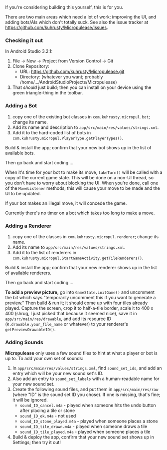 If you're considering building this yourself, this is for you.

There are two main areas which need a lot of work: improving the UI, and
adding bots/AIs which don't totally suck.  See also the issue tracker at
https://github.com/kuhrusty/Micropulease/issues.

### Checking it out

In Android Studio 3.2.1:

1. File -> New -> Project from Version Control -> Git
1. Clone Repository:
   - URL: https://github.com/kuhrusty/Micropulease.git
   - Directory: (whatever you want; probably
     /home/.../AndroidStudioProjects/Micropulease)
1. That _should_ just build; then you can install on your device using
   the green triangle-thing in the toolbar.

### Adding a Bot

1. copy one of the existing bot classes in `com.kuhrusty.micropul.bot`;
   change its name.
1. Add its name and description to `app/src/main/res/values/strings.xml`.
1. Add it to the hard-coded list of bots in `com.kuhrusty.micropul.PlayerType.getPlayerTypes()`.

Build & install the app; confirm that your new bot shows up in the list
of available bots.

Then go back and start coding ...

When it's time for your bot to make its move, `takeTurn()` will be
called with a copy of the current game state.  This will be done on a
non-UI thread, so you don't have to worry about blocking the UI.  When
you're done, call one of the `MoveListener` methods; this will cause
your move to be made and the UI to be updated.

If your bot makes an illegal move, it will concede the game.

Currently there's no timer on a bot which takes too long to make a move.

### Adding a Renderer

1. copy one of the classes in `com.kuhrusty.micropul.renderer`;
   change its name.
1. Add its name to `app/src/main/res/values/strings.xml`.
1. Add it to the list of renderers in
   `com.kuhrusty.micropul.StartGameActivity.getTileRenderers()`.

Build & install the app; confirm that your new renderer shows up in the
list of available renderers.

Then go back and start coding ...

**To add a preview picture,** go into `GameState.initGame()` and
uncomment the bit which says "temporarily uncomment this if you want to
generate a preview."  Then build & run it; it should come up with four
tiles already played.  Capture the screen, crop it to half-a-tile border,
scale it to 400 x 400 (shrug, I just picked that because it seemed nice),
save it in `app/src/main/res/drawable`, and add its resource ID
(`R.drawable.your_file_name` or whatever) to your renderer's
`getPreviewDrawableID()`.

### Adding Sounds

**Micropulease** only uses a few sound files to hint at what a player or
bot is up to.  To add your own set of sounds:

1. In `app/src/main/res/values/strings.xml`, find `sound_set_ids`,
   and add an entry which will be your new sound set's ID.
1. Also add an entry to `sound_set_labels` with a human-readable name
   for your new sound set.
1. Create the following sound files, and put them in
   `app/src/main/res/raw` (where "ID" is the sound set ID you chose).
   If one is missing, that's fine; it will be ignored.
   - `sound_ID_cancel.m4a` - played when someone hits the undo button
     after placing a tile or stone
   - `sound_ID_ok.m4a` - not used
   - `sound_ID_stone_played.m4a` - played when someone places a stone
   - `sound_ID_tile_drawn.m4a` - played when someone draws a tile
   - `sound_ID_tile_played.m4a` - played when someone places a tile
1. Build & deploy the app, confirm that your new sound set shows up in
   Settings; then try it out!
